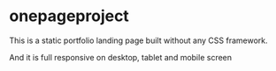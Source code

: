 # onepageproject
This is a static portfolio landing page built without any CSS framework.

And it is full responsive on desktop, tablet and mobile screen
